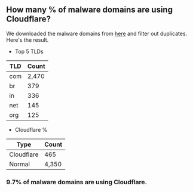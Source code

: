 ## How many % of malware domains are using Cloudflare?


We downloaded the malware domains from [here](https://urlhaus.abuse.ch) and filter out duplicates.
Here's the result.


[//]: # (start replacement)


- Top 5 TLDs

| TLD | Count |
| --- | --- |
| com | 2,470 |
| br | 379 |
| in | 336 |
| net | 145 |
| org | 125 |


- Cloudflare %

| Type | Count |
| --- | --- |
| Cloudflare | 465 |
| Normal | 4,350 |


### 9.7% of malware domains are using Cloudflare.
